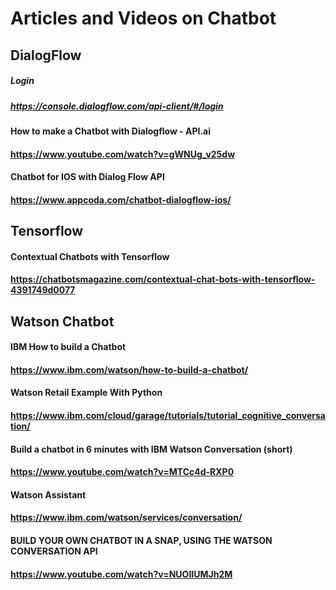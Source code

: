 # Articles and Videos on Chatbot

## DialogFlow
##### Login
##### https://console.dialogflow.com/api-client/#/login

#### How to make a Chatbot with Dialogflow - API.ai
#### https://www.youtube.com/watch?v=gWNUg_v25dw

#### Chatbot for IOS with Dialog Flow API
#### https://www.appcoda.com/chatbot-dialogflow-ios/

## Tensorflow
#### Contextual Chatbots with Tensorflow
#### https://chatbotsmagazine.com/contextual-chat-bots-with-tensorflow-4391749d0077

## Watson Chatbot
#### IBM How to build a Chatbot
#### https://www.ibm.com/watson/how-to-build-a-chatbot/

#### Watson Retail Example With Python
#### https://www.ibm.com/cloud/garage/tutorials/tutorial_cognitive_conversation/

#### Build a chatbot in 6 minutes with IBM Watson Conversation (short)
#### https://www.youtube.com/watch?v=MTCc4d-RXP0

#### Watson Assistant
#### https://www.ibm.com/watson/services/conversation/

#### BUILD YOUR OWN CHATBOT IN A SNAP, USING THE WATSON CONVERSATION API
#### https://www.youtube.com/watch?v=NUOIIUMJh2M
